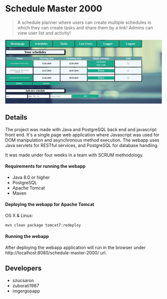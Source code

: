 # Schedule Master 2000
> A schedule planner where users can create multiple schedules in which they can create tasks and share them by a link! Admins can view user list and activity!

![alt text](src/main/webapp/header.png "Schedule Master 2000")

## Details
The project was made with Java and PostgreSQL back end and javascript front end. It's a single page web application where  Javascript was used for DOM manipulation and asynchronous method execution.
The webapp uses Java servlets for RESTful services, and PostgreSQL for database handling.

It was made under four weeks in a team with SCRUM methodology.

#### Requirements for running the webapp
- Java 8.0 or higher
- PostgreSQL
- Apache Tomcat
- Maven

#### Deploying the webapp for Apache Tomcat

OS X & Linux:
```sh
mvn clean package tomcat7:redeploy
```

#### Running the webapp
After deploying the webapp application will run in the browser under http://localhost:8080/schedule-master-2000/ url.

## Developers
- szucsaron
- zuborati1987
- imgergopapp
